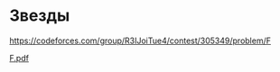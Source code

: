# Звезды
https://codeforces.com/group/R3IJoiTue4/contest/305349/problem/F

[F.pdf](https://github.com/OrlovAlexey/Olympiad-programming/files/11781782/F.pdf)
